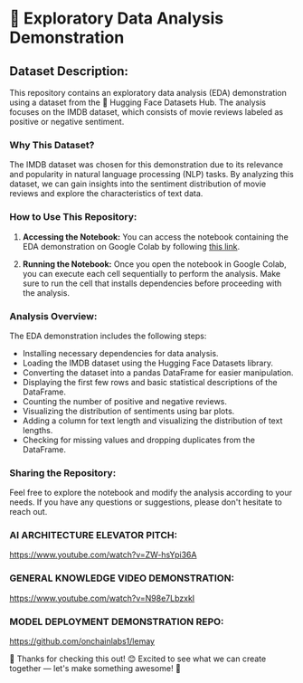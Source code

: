 # 🚀 Exploratory Data Analysis Demonstration

## Dataset Description:
This repository contains an exploratory data analysis (EDA) demonstration using a dataset from the 🤗 Hugging Face Datasets Hub. The analysis focuses on the IMDB dataset, which consists of movie reviews labeled as positive or negative sentiment.

### Why This Dataset?
The IMDB dataset was chosen for this demonstration due to its relevance and popularity in natural language processing (NLP) tasks. By analyzing this dataset, we can gain insights into the sentiment distribution of movie reviews and explore the characteristics of text data.

### How to Use This Repository:
1. **Accessing the Notebook:** You can access the notebook containing the EDA demonstration on Google Colab by following [this link](https://colab.research.google.com/drive/1iJLfyWj3fJ1Y8FYRmTbxL9Dpy3E42DnN?usp=sharing).

2. **Running the Notebook:** Once you open the notebook in Google Colab, you can execute each cell sequentially to perform the analysis. Make sure to run the cell that installs dependencies before proceeding with the analysis.

### Analysis Overview:
The EDA demonstration includes the following steps:

- Installing necessary dependencies for data analysis.
- Loading the IMDB dataset using the Hugging Face Datasets library.
- Converting the dataset into a pandas DataFrame for easier manipulation.
- Displaying the first few rows and basic statistical descriptions of the DataFrame.
- Counting the number of positive and negative reviews.
- Visualizing the distribution of sentiments using bar plots.
- Adding a column for text length and visualizing the distribution of text lengths.
- Checking for missing values and dropping duplicates from the DataFrame.

### Sharing the Repository:

Feel free to explore the notebook and modify the analysis according to your needs. If you have any questions or suggestions, please don't hesitate to reach out.

### AI ARCHITECTURE ELEVATOR PITCH:
https://www.youtube.com/watch?v=ZW-hsYpi36A

### GENERAL KNOWLEDGE VIDEO DEMONSTRATION:
https://www.youtube.com/watch?v=N98e7LbzxkI

### MODEL DEPLOYMENT DEMONSTRATION REPO:
https://github.com/onchainlabs1/lemay


🚀 Thanks for checking this out! 😊 Excited to see what we can create together — let's make something awesome! 🚀


